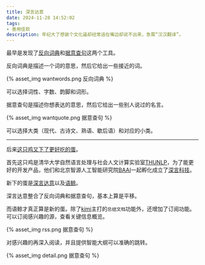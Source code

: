 ```yaml
---
title: 深言达意
date: 2024-11-28 14:52:02
tags:
- 善用佳软
description: 年纪大了想装个文化逼却经常话在嘴边却说不出来，急需“汉汉翻译”。
---
```

最早是发现了[反向词典](https://wantwords.net/)和[据意查句](https://wantquotes.net/)这两个工具。

反向词典是描述一个词的意思，然后它给出一些接近的词。

{% asset_img wantwords.png 反向词典 %}

可以选择词性、字数、韵脚和词形。

据意查句是描述你想表达的意思，然后它给出一些别人说过的名言。

{% asset_img wantquote.png 据意查句 %}

可以选择大类（现代、古诗文、熟语、歇后语）和对应的小类。

---

后来[这只鸡又下了更好吃的蛋](https://mp.weixin.qq.com/s/PcJtWrJBsaYAJXVkE0fTUg)。

首先这只鸡是清华大学自然语言处理与社会人文计算实验室[THUNLP](https://nlp.csai.tsinghua.edu.cn/)，为了能更好的开发产品，他们和北京智源人工智能研究院[BAAI](https://www.baai.ac.cn/)一起孵化成立了[深言科技](https://deeplang.ai/)。

新下的蛋是[深言达意](https://www.shenyandayi.com/)以及[语鲸](https://lingowhale.com/)。

深言达意整合了反向词典和据意查句，基本上算是平移。

而语鲸才真正算是新的蛋。除了[kimi](https://kimi.moonshot.cn/)主打的`总结文档`功能外，还增加了订阅功能。可以订阅感兴趣的源，查看关键信息概览。

{% asset_img rss.png 据意查句 %}

对感兴趣的再深入阅读，并且提供智能大纲可以准确的跳转。

{% asset_img detail.png 据意查句 %}

